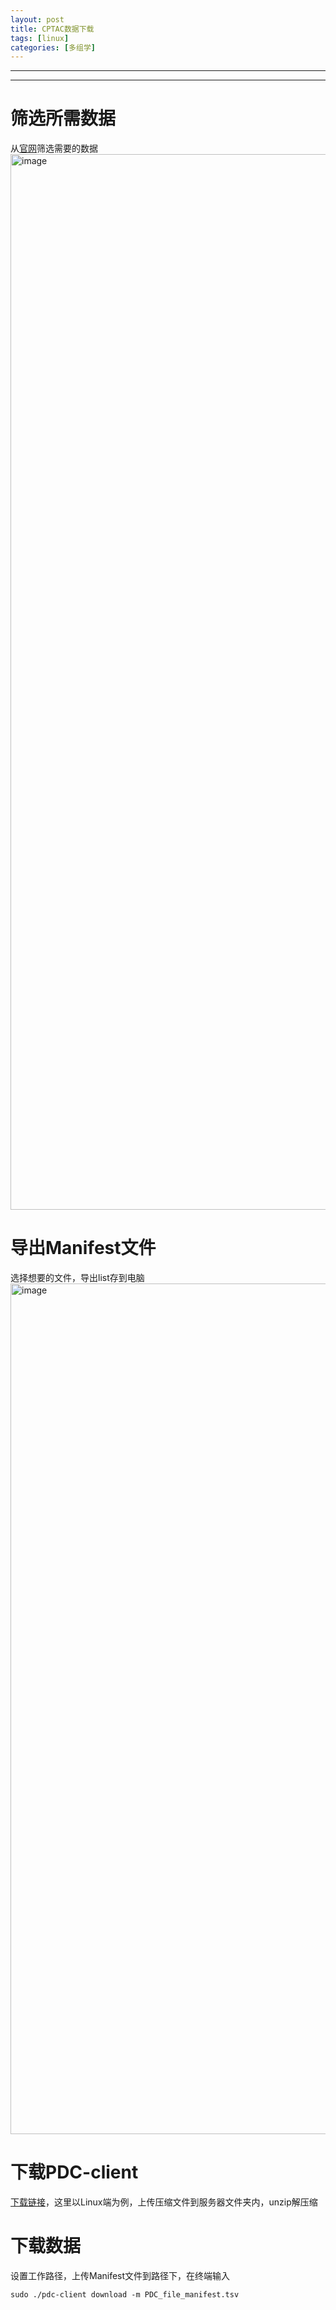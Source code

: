 ```yaml
---
layout: post
title: CPTAC数据下载
tags: [linux]
categories: [多组学]
---
```



------------------------------------------------------------------------
------------------------------------------------------------------------
# 筛选所需数据
从[官网](https://pdc.cancer.gov/pdc/)筛选需要的数据<img width="1689" alt="image" src="https://github.com/user-attachments/assets/55a8dcf6-5cec-45a4-a565-b409cfb4ace8">

# 导出Manifest文件
选择想要的文件，导出list存到电脑<img width="1361" alt="image" src="https://github.com/user-attachments/assets/41d2bff8-4711-48d0-b130-beaf71cfb5f8">

# 下载PDC-client
[下载链接](https://pdc.cancer.gov/pdc/data-download-documentation)，这里以Linux端为例，上传压缩文件到服务器文件夹内，unzip解压缩

# 下载数据
设置工作路径，上传Manifest文件到路径下，在终端输入
```
sudo ./pdc-client download -m PDC_file_manifest.tsv
```
